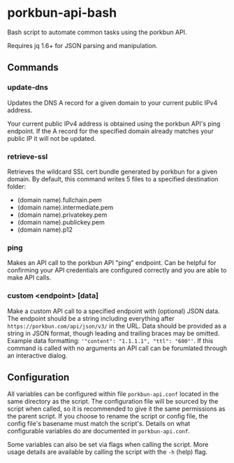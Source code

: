 # porkbun-api-bash
Bash script to automate common tasks using the porkbun API.

Requires jq 1.6+ for JSON parsing and manipulation.

## Commands
### update-dns
Updates the DNS A record for a given domain to your current public IPv4 address.

Your current public IPv4 address is obtained using the porkbun API's ping endpoint.
If the A record for the specified domain already matches your public IP it will not be updated.

### retrieve-ssl
Retrieves the wildcard SSL cert bundle generated by porkbun for a given domain.
By default, this command writes 5 files to a specified destination folder:
- (domain name).fullchain.pem
- (domain name).intermediate.pem
- (domain name).privatekey.pem
- (domain name).publickey.pem
- (domain name).p12

### ping
Makes an API call to the porkbun API "ping" endpoint.
Can be helpful for confirming your API credentials are configured correctly and you are able to make API calls.

### custom \<endpoint> [data]
Make a custom API call to a specified endpoint with (optional) JSON data. The endpoint should be a string including everything after `https://porkbun.com/api/json/v3/` in the URL. Data should be provided as a string in JSON format, though leading and trailing braces may be omitted. Example data formatting: `'"content": "1.1.1.1", "ttl": "600"'`. If this command is called with no arguments an API call can be forumlated through an interactive dialog.

## Configuration
All variables can be configured within file `porkbun-api.conf` located in the same directory as the script. The configuration file will be sourced by the script when called, so it is recommended to give it the same permissions as the parent script. If you choose to rename the script or config file, the config file's basename must match the script's. Details on what configurable variables do are documented in `porkbun-api.conf`.

Some variables can also be set via flags when calling the script. More usage details are available by calling the script with the `-h` (help) flag.
